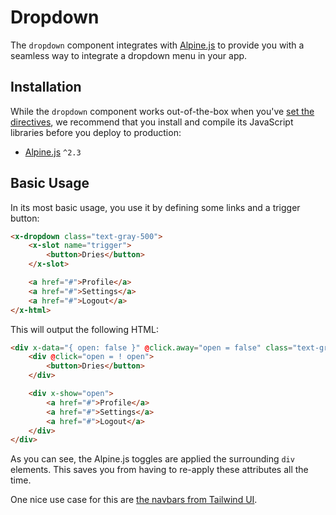 # Dropdown

The `dropdown` component integrates with [Alpine.js](https://github.com/alpinejs/alpine) to provide you with a seamless way to integrate a dropdown menu in your app.

## Installation

While the `dropdown` component works out-of-the-box when you've [set the directives](/docs/{{version}}/installation#directives), we recommend that you install and compile its JavaScript libraries before you deploy to production:

- [Alpine.js](https://github.com/alpinejs/alpine) `^2.3`

## Basic Usage

In its most basic usage, you use it by defining some links and a trigger button:

```html
<x-dropdown class="text-gray-500">
    <x-slot name="trigger">
        <button>Dries</button>
    </x-slot>

    <a href="#">Profile</a>
    <a href="#">Settings</a>
    <a href="#">Logout</a>
</x-html>
```

This will output the following HTML:

```html
<div x-data="{ open: false }" @click.away="open = false" class="text-gray-500">
    <div @click="open = ! open">
        <button>Dries</button>
    </div>

    <div x-show="open">
        <a href="#">Profile</a>
        <a href="#">Settings</a>
        <a href="#">Logout</a>
    </div>
</div>
```

As you can see, the Alpine.js toggles are applied the surrounding `div` elements. This saves you from having to re-apply these attributes all the time. 

One nice use case for this are [the navbars from Tailwind UI](https://tailwindui.com/components/application-ui/navigation/navbars).
